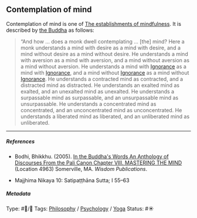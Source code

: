## Contemplation of mind

Contemplation of mind is one of [The establishments of mindfulness](The%20establishments%20of%20mindfulness.md). It is described by [the Buddha]() as follows:

 > 
 > “And how ... does a monk dwell contemplating ... \[the\] mind? Here a monk understands a mind with desire as a mind with desire, and a mind without desire as a mind without desire. He understands a mind with aversion as a mind with aversion, and a mind without aversion as a mind without aversion. He understands a mind with [Ignorance](Ignorance.md) as a mind with [Ignorance](Ignorance.md), and a mind without [Ignorance](Ignorance.md) as a mind without [Ignorance](Ignorance.md). He understands a contracted mind as contracted, and a distracted mind as distracted. He understands an exalted mind as exalted, and an unexalted mind as unexalted. He understands a surpassable mind as surpassable, and an unsurpassable mind as unsurpassable. He understands a concentrated mind as concentrated, and an unconcentrated mind as unconcentrated. He understands a liberated mind as liberated, and an unliberated mind as unliberated.

---

##### References

* Bodhi, Bhikkhu. (2005). [In the Buddha's Words An Anthology of Discourses From the Pali Canon Chapter VIII. MASTERING THE MIND](In%20the%20Buddha's%20Words%20An%20Anthology%20of%20Discourses%20From%20the%20Pali%20Canon%20Chapter%20VIII.%20MASTERING%20THE%20MIND.md) (Location 4963) Somerville, MA. *Wisdom Publications*.

* Majjhima Nikaya 10: Satipaṭṭhāna Sutta; I 55–63

##### Metadata

Type: #🔵/🔵 
Tags: [Philosophy](Philosophy.md) / [Psychology](Psychology.md) / [Yoga](Yoga.md)
Status: #☀️ 
